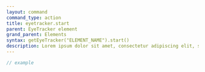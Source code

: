```yaml
---
layout: command
command_type: action
title: eyetracker.start
parent: EyeTracker element
grand_parent: Elements
syntax: getEyeTracker("ELEMENT_NAME").start()
description: Lorem ipsum dolor sit amet, consectetur adipiscing elit, sed do eiusmod tempor incididunt ut labore et dolore magna aliqua. Ut enim ad minim veniam, quis nostrud exercitation ullamco laboris nisi ut aliquip ex ea commodo consequat.
---
```


```javascript
// example
```